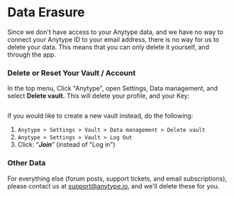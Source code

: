 # Data Erasure

Since we don't have access to your Anytype data, and we have no way to connect your Anytype ID to your email address, there is no way for us to delete your data. This means that you can only delete it yourself, and through the app.

### Delete or Reset Your Vault / Account

In the top menu, Click "Anytype", open Settings, Data management, and select **Delete vault.** This will delete your profile, and your Key:

<figure><img src="../.gitbook/assets/image (77).png" alt=""><figcaption></figcaption></figure>

If you would like to create a new vault instead, do the following:

1. `Anytype > Settings > Vault > Data management > Delete vault`
2. `Anytype > Settings > Vault > Log Out`
3. Click: “_**Join**_” (instead of "Log in")

### Other Data

For everything else (forum posts, support tickets, and email subscriptions), please contact us at [support@anytype.io](mailto:support@anytype.io), and we'll delete these for you.
